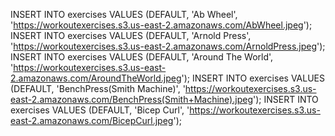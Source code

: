 INSERT INTO exercises VALUES (DEFAULT, 'Ab Wheel', 'https://workoutexercises.s3.us-east-2.amazonaws.com/AbWheel.jpeg');
INSERT INTO exercises VALUES (DEFAULT, 'Arnold Press', 'https://workoutexercises.s3.us-east-2.amazonaws.com/ArnoldPress.jpeg');
INSERT INTO exercises VALUES (DEFAULT, 'Around The World', 'https://workoutexercises.s3.us-east-2.amazonaws.com/AroundTheWorld.jpeg');
INSERT INTO exercises VALUES (DEFAULT, 'BenchPress(Smith Machine)', 'https://workoutexercises.s3.us-east-2.amazonaws.com/BenchPress(Smith+Machine).jpeg');
INSERT INTO exercises VALUES (DEFAULT, 'Bicep Curl', 'https://workoutexercises.s3.us-east-2.amazonaws.com/BicepCurl.jpeg');
